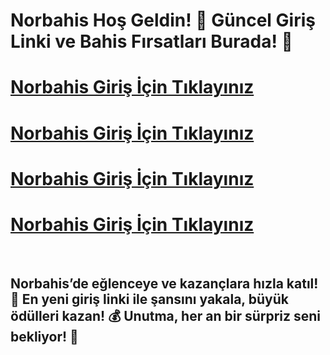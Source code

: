 # Norbahis Hoş Geldin! 🚀 Güncel Giriş Linki ve Bahis Fırsatları Burada! 🎉

# [Norbahis Giriş İçin Tıklayınız](https://t.ly/IsLRQ)
# [Norbahis Giriş İçin Tıklayınız](https://t.ly/IsLRQ)
# [Norbahis Giriş İçin Tıklayınız](https://t.ly/IsLRQ)
# [Norbahis Giriş İçin Tıklayınız](https://t.ly/IsLRQ)

<br>

## Norbahis’de eğlenceye ve kazançlara hızla katıl! 🎯 En yeni giriş linki ile şansını yakala, büyük ödülleri kazan! 💰 Unutma, her an bir sürpriz seni bekliyor! 🎁
